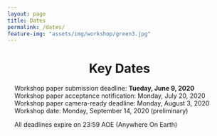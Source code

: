 ```yaml
---
layout: page
title: Dates
permalink: /dates/
feature-img: "assets/img/workshop/green3.jpg"
---
```


<h1 style="text-align: center">Key Dates</h1>   

&nbsp;&nbsp;&nbsp;  Workshop paper submission deadline: **Tueday, June 9, 2020**   
&nbsp;&nbsp;&nbsp;  Workshop paper acceptance notification: Monday, July 20, 2020  
&nbsp;&nbsp;&nbsp;  Workshop paper camera-ready deadline: Monday, August 3, 2020    
&nbsp;&nbsp;&nbsp;  Workshop date: Monday, September 14, 2020 (preliminary)

&nbsp;&nbsp;&nbsp;  All deadlines expire on 23:59 AOE (Anywhere On Earth)
